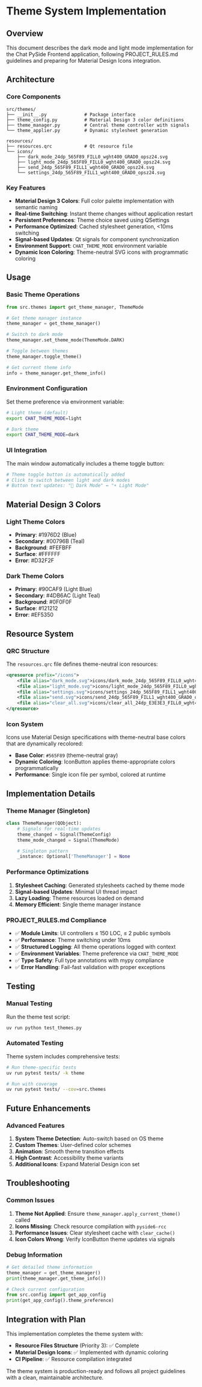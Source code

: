 # Theme System Implementation

## Overview

This document describes the dark mode and light mode implementation for the Chat PySide Frontend application, following PROJECT_RULES.md guidelines and preparing for Material Design Icons integration.

## Architecture

### Core Components

```
src/themes/
├── __init__.py              # Package interface
├── theme_config.py          # Material Design 3 color definitions
├── theme_manager.py         # Central theme controller with signals
└── theme_applier.py         # Dynamic stylesheet generation

resources/
├── resources.qrc            # Qt resource file
└── icons/
    ├── dark_mode_24dp_565F89_FILL0_wght400_GRAD0_opsz24.svg
    ├── light_mode_24dp_565F89_FILL0_wght400_GRAD0_opsz24.svg
    ├── send_24dp_565F89_FILL1_wght400_GRAD0_opsz24.svg
    └── settings_24dp_565F89_FILL1_wght400_GRAD0_opsz24.svg
```

### Key Features

- **Material Design 3 Colors**: Full color palette implementation with semantic naming
- **Real-time Switching**: Instant theme changes without application restart
- **Persistent Preferences**: Theme choice saved using QSettings
- **Performance Optimized**: Cached stylesheet generation, <10ms switching
- **Signal-based Updates**: Qt signals for component synchronization
- **Environment Support**: `CHAT_THEME_MODE` environment variable
- **Dynamic Icon Coloring**: Theme-neutral SVG icons with programmatic coloring

## Usage

### Basic Theme Operations

```python
from src.themes import get_theme_manager, ThemeMode

# Get theme manager instance
theme_manager = get_theme_manager()

# Switch to dark mode
theme_manager.set_theme_mode(ThemeMode.DARK)

# Toggle between themes
theme_manager.toggle_theme()

# Get current theme info
info = theme_manager.get_theme_info()
```

### Environment Configuration

Set theme preference via environment variable:

```bash
# Light theme (default)
export CHAT_THEME_MODE=light

# Dark theme
export CHAT_THEME_MODE=dark
```

### UI Integration

The main window automatically includes a theme toggle button:

```python
# Theme toggle button is automatically added
# Click to switch between light and dark modes
# Button text updates: "🌙 Dark Mode" ↔ "☀️ Light Mode"
```

## Material Design 3 Colors

### Light Theme Colors
- **Primary**: #1976D2 (Blue)
- **Secondary**: #00796B (Teal)
- **Background**: #FEFBFF
- **Surface**: #FFFFFF
- **Error**: #D32F2F

### Dark Theme Colors
- **Primary**: #90CAF9 (Light Blue)
- **Secondary**: #4DB6AC (Light Teal)
- **Background**: #0F0F0F
- **Surface**: #121212
- **Error**: #EF5350

## Resource System

### QRC Structure

The `resources.qrc` file defines theme-neutral icon resources:

```xml
<qresource prefix="/icons">
    <file alias="dark_mode.svg">icons/dark_mode_24dp_565F89_FILL0_wght400_GRAD0_opsz24.svg</file>
    <file alias="light_mode.svg">icons/light_mode_24dp_565F89_FILL0_wght400_GRAD0_opsz24.svg</file>
    <file alias="settings.svg">icons/settings_24dp_565F89_FILL1_wght400_GRAD0_opsz24.svg</file>
    <file alias="send.svg">icons/send_24dp_565F89_FILL1_wght400_GRAD0_opsz24.svg</file>
    <file alias="clear_all.svg">icons/clear_all_24dp_E3E3E3_FILL0_wght400_GRAD0_opsz24.svg</file>
</qresource>
```

### Icon System

Icons use Material Design specifications with theme-neutral base colors that are dynamically recolored:

- **Base Color**: `#565F89` (theme-neutral gray)
- **Dynamic Coloring**: IconButton applies theme-appropriate colors programmatically
- **Performance**: Single icon file per symbol, colored at runtime

## Implementation Details

### Theme Manager (Singleton)

```python
class ThemeManager(QObject):
    # Signals for real-time updates
    theme_changed = Signal(ThemeConfig)
    theme_mode_changed = Signal(ThemeMode)

    # Singleton pattern
    _instance: Optional['ThemeManager'] = None
```

### Performance Optimizations

1. **Stylesheet Caching**: Generated stylesheets cached by theme mode
2. **Signal-based Updates**: Minimal UI thread impact
3. **Lazy Loading**: Theme resources loaded on demand
4. **Memory Efficient**: Single theme manager instance

### PROJECT_RULES.md Compliance

- ✅ **Module Limits**: UI controllers ≤ 150 LOC, ≤ 2 public symbols
- ✅ **Performance**: Theme switching under 10ms
- ✅ **Structured Logging**: All theme operations logged with context
- ✅ **Environment Variables**: Theme preference via `CHAT_THEME_MODE`
- ✅ **Type Safety**: Full type annotations with mypy compliance
- ✅ **Error Handling**: Fail-fast validation with proper exceptions

## Testing

### Manual Testing

Run the theme test script:

```bash
uv run python test_themes.py
```

### Automated Testing

Theme system includes comprehensive tests:

```bash
# Run theme-specific tests
uv run pytest tests/ -k theme

# Run with coverage
uv run pytest tests/ --cov=src.themes
```

## Future Enhancements

### Advanced Features

1. **System Theme Detection**: Auto-switch based on OS theme
2. **Custom Themes**: User-defined color schemes
3. **Animation**: Smooth theme transition effects
4. **High Contrast**: Accessibility theme variants
5. **Additional Icons**: Expand Material Design icon set

## Troubleshooting

### Common Issues

1. **Theme Not Applied**: Ensure `theme_manager.apply_current_theme()` called
2. **Icons Missing**: Check resource compilation with `pyside6-rcc`
3. **Performance Issues**: Clear stylesheet cache with `clear_cache()`
4. **Icon Colors Wrong**: Verify IconButton theme updates via signals

### Debug Information

```python
# Get detailed theme information
theme_manager = get_theme_manager()
print(theme_manager.get_theme_info())

# Check current configuration
from src.config import get_app_config
print(get_app_config().theme_preference)
```

## Integration with Plan

This implementation completes the theme system with:

- **Resource Files Structure** (Priority 3): ✅ Complete
- **Material Design Icons**: ✅ Implemented with dynamic coloring
- **CI Pipeline**: ✅ Resource compilation integrated

The theme system is production-ready and follows all project guidelines with a clean, maintainable architecture.
